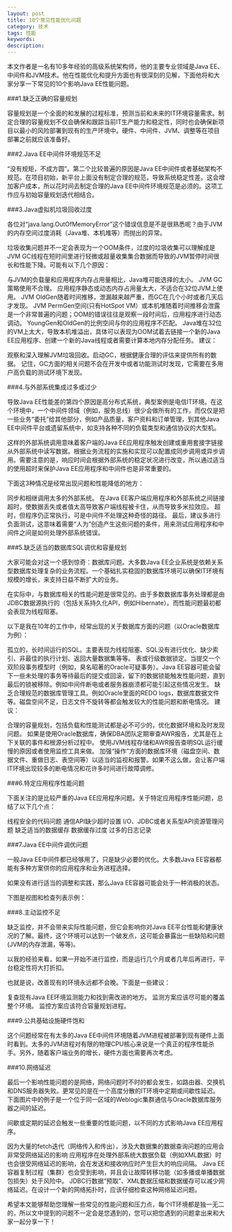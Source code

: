 ```yaml
---
layout: post
title: 10个常见性能优化问题
category: 技术
tags: 性能
keywords: 
description: 
---
```





本文作者是一名有10多年经验的高级系统架构师，他的主要专业领域是Java EE、中间件和JVM技术。他在性能优化和提升方面也有很深刻的见解，下面他将和大家分享一下常见的10个影响Java EE性能问题。

###1.缺乏正确的容量规划

容量规划是一个全面的和发展的过程标准，预测当前和未来的IT环境容量需求。制定合理的容量规划不仅会确保和跟踪当前IT生产能力和稳定性，同时也会确保新项目以最小的风险部署到现有的生产环境中。硬件、中间件、JVM、调整等在项目部署之前就应该准备好。

###2.Java EE中间件环境规范不足

“没有规矩，不成方圆”。第二个比较普遍的原因是Java EE中间件或者基础架构不规范。在项目初始，新平台上面没有制定合理的规范，导致系统稳定性差。这会增加客户成本，所以花时间去制定合理的Java EE中间件环境规范是必须的。这项工作应与初始容量规划迭代相结合。

 



###3.Java虚拟机垃圾回收过度

各位对“java.lang.OutOfMemoryError”这个错误信息是不是很熟悉呢？由于JVM的内存空间过度消耗（Java堆、本机堆等）而抛出的异常。



垃圾收集问题并不一定会表现为一个OOM条件，过度的垃圾收集可以理解成是JVM GC线程在短时间里进行轻微或超量收集集合数据而导致的JVM暂停时间很长和性能下降。可能有以下几个原因：

与JVM的负载量和应用程序内存占用量相比，Java堆可能选择的太小。
JVM GC策略使用不合理。
应用程序静态或动态内存占用量太大，不适合在32位JVM上使用。
JVM OldGen随着时间推移，泄漏越来越严重，而GC在几个小时或者几天后才发现。
JVM PermGen空间(只有HotSpot VM）或本机堆随着时间推移会泄露是一个非常普遍的问题；OOM的错误往往是观察一段时间后，应用程序进行动态调动。
YoungGen和OldGen的比例空间与你的应用程序不匹配。
Java堆在32位的VM上太大，导致本机堆溢出，具体可以表现为OOM试着去链接一个新的Java EE应用程序、创建一个新的Java线程或者需要计算本地内存分配任务。
建议：

观察和深入理解JVM垃圾回收。启动GC，根据健康合理的评估来提供所有的数据。
记住，GC方面的相关问题不会在开发中或者功能测试时发现，它需要在多用户高负载的测试环境下发现。

###4.与外部系统集成过多或过少

导致Java EE性能差的第四个原因是高分布式系统，典型案例是电信IT环境。在这个环境中，一个中间件领域（例如，服务总线）很少会做所有的工作，而仅仅是把一些业务“委托”给其他部分，例如产品质量，客户资料和订单管理，到其他Java EE中间件平台或遗留系统中，如支持各种不同的负载类型和通信协议的大型机。



这样的外部系统调用意味着客户端的Java EE应用程序触发创建或重用套接字链接从外部系统中读写数据。根据业务流程的实施和实现可以配置成同步调用或异步调用。需要注意的是，响应时间会根据外部系统的稳定状况进行改变，所以通过适当的使用超时来保护Java EE应用程序和中间件也是非常重要的。



下面这3种情况是经常出现问题和性能降低的地方：

同步和相继调用太多的外部系统。
在Java EE客户端应用程序和外部系统之间链接超时，使数据丢失或者值太高导致客户端线程被卡住，从而导致多米拉效应。
超时，但程序仍正常执行，可是中间件不处理这种奇怪的路径。
最后，建议多进行负面测试，这意味着需要“人为”创造产生这些问题的条件，用来测试应用程序和中间件之间是如何处理外部系统错误。

###5.缺乏适当的数据库SQL调优和容量规划

大家可能会对这一个感到惊奇：数据库问题。大多数Java EE企业系统是依赖关系型数据库处理复杂的业务流程。一个基础扎实稳固的数据库环境可以确保IT环境有规模的增长，来支持日益不断扩大的业务。



在实际中，与数据库相关的性能问题是很常见的。由于多数数据库事务处理都是由JDBC数据源执行的（包括关系持久化API，例如Hibernate）。而性能问题最初都会表现为线程阻塞。

以下是我在10年的工作中，经常出现的关于数据库方面的问题（以Oracle数据库为例）：

孤立的，长时间运行的SQL。主要表现为线程阻塞、SQL没有进行优化、缺少索引、非最佳的执行计划、返回大量数据集等等。
表或行级数据锁定。当提交一个双阶段事务模型时（例如，臭名昭著的Oracle可疑事务）。Java EE容器可能会留下一些未处理的事务等待最后的提交或回滚，留下的数据锁能触发性能问题，直到最后的锁被移除。例如中间件断电或者服务器崩溃都可能引起这些情况发生。
缺乏合理规范的数据库管理工具。例如Oracle里面的REDO logs，数据库数据文件等。磁盘空间不足，日志文件不旋转等都会触发较大的性能问题和断电情况。
建议：

合理的容量规划，包括负载和性能测试都是必不可少的，优化数据环境和及时发现问题。
如果是使用Oracle数据库，确保DBA团队定期审查AWR报告，尤其是在上下关联的事件和根源分析过程中。
使用JVM线程存储和AWR报告查明SQL运行缓慢的原因或者使用监控工具来做。
加强“操作”方面的数据库环境（磁盘空间、数据文件、重做日志、表空间等）以适当的监视和报警。如果不这么做，会让客户端IT环境出现较多的断电情况和花许多时间进行故障调修。

###6.特定应用程序性能问题

下面关注的是比较严重的Java EE应用程序问题。关于特定应用程序性能问题，总结了以下几个点：

线程安全的代码问题
通信API缺少超时设置
I/O、JDBC或者关系型API资源管理问题
缺乏适当的数据缓存
数据缓存过度
过多的日志记录

###7.Java EE中间件调优问题

一般Java EE中间件都已经够用了，只是缺少必要的优化。大多数Java EE容器都能有多种方案供你的应用程序和业务进程选择。

如果没有进行适当的调整和实践，那么Java EE容器可能会处于一种消极的状态。

下图是视图和检查列表示例：



###8.主动监控不足

缺乏监控，并不会带来实际性能问题，但它会影响你对Java EE平台性能和健康状况的了解。最终，这个环境可以达到一个破发点，这可能会暴露出一些缺陷和问题(JVM的内存泄漏，等等)。

以我的经验来看，如果一开始不进行监控，而是运行几个月或者几年后再进行，平台稳定性将大打折扣。

也就是说，改善现有的环境永远都不会晚。下面是一些建议：

复查现有Java EE环境监测能力和找到需改进的地方。
监测方案应该尽可能的覆盖整个环境。
监控方案应该符合容量规划进程。

###9.公共基础设施硬件饱和

这个问题经常在有太多的Java EE中间件环境随着JVM进程被部署到现有硬件上面时看到。太多的JVM进程对有限的物理CPU核心来说是一个真正的程序性能杀手。另外，随着客户端业务的增长，硬件方面也需要再次考虑。



###10.网络延迟

最后一个影响性能问题的是网络，网络问题时不时的都会发生，如路由器、交换机和DNS服务器失败。更常见的是在一个高度分散的IT环境中定期或间歇性延迟。下面图片中的例子是一个位于同一区域的Weblogic集群通信与Oracle数据库服务器之间的延迟。



间歇或定期的延迟会触发一些重要的性能问题，以不同的方式影响Java EE应用程序。

因为大量的fetch迭代（网络传入和传出），涉及大数据集的数据查询问题的应用会非常受网络延迟的影响
应用程序在处理外部系统大数据负载（例如XML数据）时也会很受网络延迟的影响，会在发送和接收响应时产生巨大的响应间隔。
Java EE容器复制过程（集群）也会受到影响，并且会让故障转移功能（如多播或单播数据包损失）处于风险中。
JDBC行数据“预取”、XML数据压缩和数据缓存可以减少网络延迟。在设计一个新的网络拓扑时，应该仔细检查这种网络延迟问题。

希望本文能够帮助您理解一些常见的性能问题和压力点，每个IT环境都是独一无二的，所以文中提到的问题不一定会是您遇到的，您可以把您遇到的问题拿出来和大家一起分享一下！



